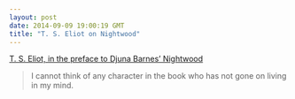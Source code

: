 ```yaml
---
layout: post
date: 2014-09-09 19:00:19 GMT
title: "T. S. Eliot on Nightwood"
---
```

<a href="http://www.amazon.in/gp/product/057123528X/ref=as_li_tl?ie=UTF8&camp=3626&creative=24822&creativeASIN=057123528X&linkCode=as2&tag=arpstum-21">T. S. Eliot, in the preface to Djuna Barnes’ Nightwood</a><img src="http://ir-in.amazon-adsystem.com/e/ir?t=arpstum-21&l=as2&o=31&a=057123528X" width="1" height="1" border="0" alt="" style="border:none !important; margin:0px !important;" />

<blockquote>I cannot think of any character in the book who has not gone on living in my mind.</blockquote>
